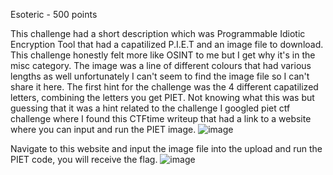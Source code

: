 Esoteric - 500 points

This challenge had a short description which was Programmable Idiotic Encryption Tool that had a capatilized P.I.E.T and an image file to download. This challenge honestly felt more like OSINT to me but I get why it's in the misc category. The image was a line of different colours that had various lengths as well unfortunately I can't seem to find the image file so I can't share it here. The first hint for the challenge was the 4 different capatilized letters, combining the letters you get PIET. Not knowing what this was but guessing that it was a hint related to the challenge I googled piet ctf challenge where I found this CTFtime writeup that had a link to a website where you can input and run the PIET image. 
![image](https://github.com/user-attachments/assets/f69177af-ead6-49cc-a15b-afb321f577d7)

Navigate to this website and input the image file into the upload and run the PIET code, you will receive the flag.
![image](https://github.com/user-attachments/assets/a1beff32-4429-4d6b-9a92-f76dec7a5f81)


